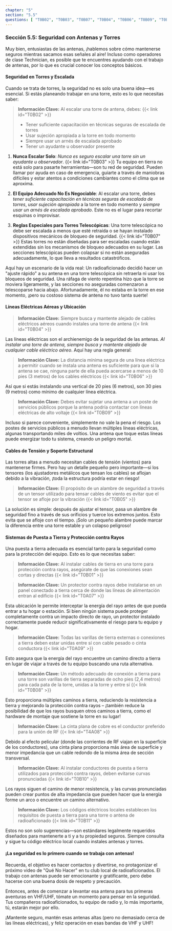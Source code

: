 ```yaml
---
chapter: "5"
section: "5.5"
questions: [ "T0B02", "T0B03", "T0B07", "T0B04", "T0B06", "T0B09", "T0B05", "T0B01", "T0A07", "T0A09", "T0B08", "T4A08", "T0B10", "T0B11" ]
---
```


### Sección 5.5: Seguridad con Antenas y Torres

Muy bien, entusiastas de las antenas, ¡hablemos sobre cómo mantenerse seguros mientras sacamos esas señales al aire! Incluso como operadores de clase Technician, es posible que te encuentres ayudando con el trabajo de antenas, por lo que es crucial conocer los conceptos básicos.

#### Seguridad en Torres y Escalada

Cuando se trata de torres, la seguridad no es solo una buena idea—es esencial. Si estás planeando trabajar en una torre, esto es lo que necesitas saber:

> **Información Clave:** Al escalar una torre de antena, debes: {{< link id="T0B02" >}}
> - Tener suficiente capacitación en técnicas seguras de escalada de torres
> - Usar sujeción apropiada a la torre en todo momento
> - Siempre usar un arnés de escalada aprobado
> - Tener un ayudante u observador presente

1. **Nunca Escalar Solo**: *Nunca es seguro escalar una torre sin un ayudante u observador*. {{< link id="T0B03" >}} Tu equipo en tierra no está solo para pasarte herramientas—son tu red de seguridad. Pueden llamar por ayuda en caso de emergencia, guiarte a través de maniobras difíciles y estar atentos a condiciones cambiantes como el clima que se aproxima.

2. **El Equipo Adecuado No Es Negociable**: Al escalar una torre, debes *tener suficiente capacitación en técnicas seguras de escalada de torres*, *usar sujeción apropiada* a la torre en todo momento y *siempre usar un arnés de escalada aprobado*. Este no es el lugar para recortar esquinas o improvisar.

3. **Reglas Especiales para Torres Telescópicas**: Una torre telescópica no debe ser escalada a menos que esté retraída o se hayan instalado dispositivos mecánicos de bloqueo de seguridad. {{< link id="T0B07" >}} Estas torres no están diseñadas para ser escaladas cuando están extendidas sin los mecanismos de bloqueo adecuados en su lugar. Las secciones telescópicas pueden colapsar si no están aseguradas adecuadamente, lo que lleva a resultados catastróficos.

Aquí hay un escenario de la vida real: Un radioaficionado decidió hacer un "ajuste rápido" a su antena en una torre telescópica sin retraerla ni usar los bloqueos de seguridad. Una ráfaga de viento repentina hizo que la torre se moviera ligeramente, y las secciones no aseguradas comenzaron a telescoparse hacia abajo. Afortunadamente, él no estaba en la torre en ese momento, ¡pero su costoso sistema de antena no tuvo tanta suerte!

#### Líneas Eléctricas Aéreas y Ubicación

> **Información Clave:** Siempre busca y mantente alejado de cables eléctricos aéreos cuando instales una torre de antena {{< link id="T0B04" >}}

Las líneas eléctricas son el archienemigo de la seguridad de las antenas. *Al instalar una torre de antena, siempre busca y mantente alejado de cualquier cable eléctrico aéreo*. Aquí hay una regla general:

> **Información Clave:** La distancia mínima segura de una línea eléctrica a permitir cuando se instala una antena es suficiente para que si la antena se cae, ninguna parte de ella pueda acercarse a menos de 10 pies (3 metros) de los cables eléctricos {{< link id="T0B06" >}}

Así que si estás instalando una vertical de 20 pies (6 metros), son 30 pies (9 metros) como mínimo de cualquier línea eléctrica.

> **Información Clave:** Debes evitar sujetar una antena a un poste de servicios públicos porque la antena podría contactar con líneas eléctricas de alto voltaje {{< link id="T0B09" >}}

Incluso si parece conveniente, simplemente no vale la pena el riesgo. Los postes de servicios públicos a menudo llevan múltiples líneas eléctricas, algunas transportando miles de voltios. Una antena que toque estas líneas puede energizar todo tu sistema, creando un peligro mortal.

#### Cables de Tensión y Soporte Estructural

Las torres altas a menudo necesitan cables de tensión (vientos) para mantenerse firmes. Pero hay un detalle pequeño pero importante—si los tensores (los ajustadores metálicos que tensan los cables) se aflojan debido a la vibración, ¡toda la estructura podría estar en riesgo!

> **Información Clave:** El propósito de un alambre de seguridad a través de un tensor utilizado para tensar cables de viento es evitar que el tensor se afloje por la vibración {{< link id="T0B05" >}}

La solución es simple: después de ajustar el tensor, pasa un alambre de seguridad fino a través de sus orificios y tuerce los extremos juntos. Esto evita que se afloje con el tiempo. ¡Solo un pequeño alambre puede marcar la diferencia entre una torre estable y un colapso peligroso!

#### Sistemas de Puesta a Tierra y Protección contra Rayos

Una puesta a tierra adecuada es esencial tanto para la seguridad como para la protección del equipo. Esto es lo que necesitas saber:

> **Información Clave:** Al instalar cables de tierra en una torre para protección contra rayos, asegúrate de que las conexiones sean cortas y directas {{< link id="T0B01" >}}

> **Información Clave:** Un protector contra rayos debe instalarse en un panel conectado a tierra cerca de donde las líneas de alimentación entran al edificio {{< link id="T0A07" >}}

Esta ubicación le permite interceptar la energía del rayo antes de que pueda entrar a tu hogar o estación. Si bien ningún sistema puede proteger completamente contra un impacto directo de rayo, un protector instalado correctamente puede reducir significativamente el riesgo para tu equipo y hogar.

> **Información Clave:** Todas las varillas de tierra externas o conexiones a tierra deben estar unidas entre sí con cable pesado o cinta conductora {{< link id="T0A09" >}}

Esto asegura que la energía del rayo encuentre un camino directo a tierra en lugar de viajar a través de tu equipo buscando una ruta alternativa.

> **Información Clave:** Un método adecuado de conexión a tierra para una torre son varillas de tierra separadas de ocho pies (2,4 metros) para cada pata de la torre, unidas a la torre y entre sí {{< link id="T0B08" >}}

Esto proporciona múltiples caminos a tierra, reduciendo la resistencia a tierra y mejorando la protección contra rayos – ¡también reduce la posibilidad de que los rayos busquen otros caminos a tierra, como el hardware de montaje que sostiene la torre en su lugar!

> **Información Clave:** La cinta plana de cobre es el conductor preferido para la unión de RF {{< link id="T4A08" >}}

Debido al efecto pelicular (donde las corrientes de RF viajan en la superficie de los conductores), una cinta plana proporciona más área de superficie y menor impedancia que un cable redondo de la misma área de sección transversal.

> **Información Clave:** Al instalar conductores de puesta a tierra utilizados para protección contra rayos, deben evitarse curvas pronunciadas {{< link id="T0B10" >}}

Los rayos siguen el camino de menor resistencia, y las curvas pronunciadas pueden crear puntos de alta impedancia que pueden hacer que la energía forme un arco o encuentre un camino alternativo.

> **Información Clave:** Los códigos eléctricos locales establecen los requisitos de puesta a tierra para una torre o antena de radioaficionado {{< link id="T0B11" >}}

Estos no son solo sugerencias—son estándares legalmente requeridos diseñados para mantenerte a ti y a tu propiedad seguros. Siempre consulta y sigue tu código eléctrico local cuando instales antenas y torres.

#### ¡La seguridad es lo primero cuando se trabaja con antenas!

Recuerda, el objetivo es hacer contactos y divertirse, no protagonizar el próximo video de "Qué No Hacer" en tu club local de radioaficionados. El trabajo con antenas puede ser emocionante y gratificante, pero debe hacerse con una buena dosis de respeto y precaución.

Entonces, antes de comenzar a levantar esa antena para tus primeras aventuras en VHF/UHF, tómate un momento para pensar en la seguridad. Tus compañeros radioaficionados, tu equipo de radio y, lo más importante, tú, estarán mejor por ello.

¡Mantente seguro, mantén esas antenas altas (pero no demasiado cerca de las líneas eléctricas), y feliz operación en esas bandas de VHF y UHF!